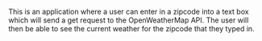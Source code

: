 This is an application where a user can enter in a zipcode into a text box which will send a get request to the OpenWeatherMap API. The user will then be able to see the current weather for the zipcode that they typed in.
